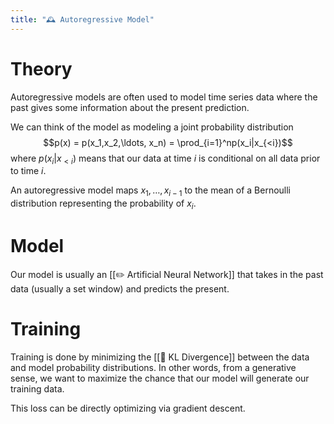 ```yaml
---
title: "🕰️ Autoregressive Model"
---
```

# Theory
Autoregressive models are often used to model time series data where the past gives some information about the present prediction.

We can think of the model as modeling a joint probability distribution $$p(x) = p(x_1,x_2,\ldots, x_n) = \prod_{i=1}^np(x_i|x_{<i})$$
where $p(x_i|x_{<i})$ means that our data at time $i$ is conditional on all data prior to time $i$.

An autoregressive model maps $x_1,\ldots, x_{i-1}$ to the mean of a Bernoulli distribution representing the probability of $x_i$.

# Model
Our model is usually an [[✏️ Artificial Neural Network]] that takes in the past data (usually a set window) and predicts the present.

# Training
Training is done by minimizing the [[📏 KL Divergence]] between the data and model probability distributions. In other words, from a generative sense, we want to maximize the chance that our model will generate our training data.

This loss can be directly optimizing via gradient descent.